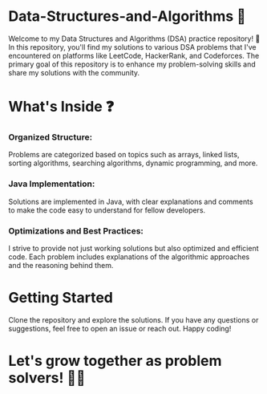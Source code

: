 # Data-Structures-and-Algorithms 🧮
Welcome to my Data Structures and Algorithms (DSA) practice repository! 🚀 In this repository, you'll find my solutions to various DSA problems that I've encountered on platforms like LeetCode, HackerRank, and Codeforces. The primary goal of this repository is to enhance my problem-solving skills and share my solutions with the community.<br>

# What's Inside ❓
### Organized Structure: 
Problems are categorized based on topics such as arrays, linked lists, sorting algorithms, searching algorithms, dynamic programming, and more.

### Java Implementation: 
Solutions are implemented in Java, with clear explanations and comments to make the code easy to understand for fellow developers.

### Optimizations and Best Practices: 
I strive to provide not just working solutions but also optimized and efficient code. Each problem includes explanations of the algorithmic approaches and the reasoning behind them.


# Getting Started
Clone the repository and explore the solutions. If you have any questions or suggestions, feel free to open an issue or reach out. Happy coding!

# Let's grow together as problem solvers! 🌟🚀